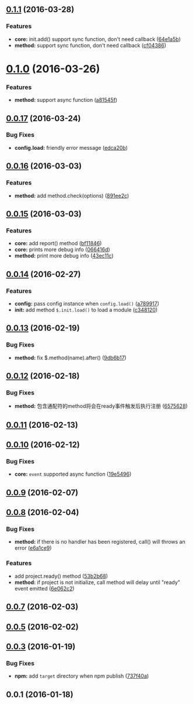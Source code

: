 <a name="0.1.1"></a>
## [0.1.1](https://github.com/leizongmin/node-project-core/compare/v0.1.0...v0.1.1) (2016-03-28)


### Features

* **core:** init.add() support sync function, don't need callback ([64e1a5b](https://github.com/leizongmin/node-project-core/commit/64e1a5b))
* **method:** support sync function, don't need callback ([cf04386](https://github.com/leizongmin/node-project-core/commit/cf04386))



<a name="0.1.0"></a>
# [0.1.0](https://github.com/leizongmin/node-project-core/compare/v0.0.17...v0.1.0) (2016-03-26)


### Features

* **method:** support async function ([a81545f](https://github.com/leizongmin/node-project-core/commit/a81545f))



<a name="0.0.17"></a>
## [0.0.17](https://github.com/leizongmin/node-project-core/compare/v0.0.16...v0.0.17) (2016-03-24)


### Bug Fixes

* **config.load:** friendly error message ([edca20b](https://github.com/leizongmin/node-project-core/commit/edca20b))



<a name="0.0.16"></a>
## [0.0.16](https://github.com/leizongmin/node-project-core/compare/v0.0.15...v0.0.16) (2016-03-03)


### Features

* **method:** add method.check(options) ([891ee2c](https://github.com/leizongmin/node-project-core/commit/891ee2c))



<a name="0.0.15"></a>
## [0.0.15](https://github.com/leizongmin/node-project-core/compare/v0.0.14...v0.0.15) (2016-03-03)


### Features

* **core:** add report() method ([bf11846](https://github.com/leizongmin/node-project-core/commit/bf11846))
* **core:** prints more debug info ([066416d](https://github.com/leizongmin/node-project-core/commit/066416d))
* **method:** print more debug info ([43ec11c](https://github.com/leizongmin/node-project-core/commit/43ec11c))



<a name="0.0.14"></a>
## [0.0.14](https://github.com/leizongmin/node-project-core/compare/v0.0.13...v0.0.14) (2016-02-27)


### Features

* **config:** pass config instance when `config.load()` ([a789917](https://github.com/leizongmin/node-project-core/commit/a789917))
* **init:** add method `$.init.load()` to load a module ([c348120](https://github.com/leizongmin/node-project-core/commit/c348120))



<a name="0.0.13"></a>
## [0.0.13](https://github.com/leizongmin/node-project-core/compare/v0.0.12...v0.0.13) (2016-02-19)


### Bug Fixes

* **method:** fix $.method(name).after() ([9db6b17](https://github.com/leizongmin/node-project-core/commit/9db6b17))



<a name="0.0.12"></a>
## [0.0.12](https://github.com/leizongmin/node-project-core/compare/v0.0.11...v0.0.12) (2016-02-18)


### Bug Fixes

* **method:** 包含通配符的method将会在ready事件触发后执行注册 ([6575628](https://github.com/leizongmin/node-project-core/commit/6575628))



<a name="0.0.11"></a>
## [0.0.11](https://github.com/leizongmin/node-project-core/compare/v0.0.10...v0.0.11) (2016-02-13)




<a name="0.0.10"></a>
## [0.0.10](https://github.com/leizongmin/node-project-core/compare/v0.0.9...v0.0.10) (2016-02-12)


### Bug Fixes

* **core:** `event` supported async function ([19e5496](https://github.com/leizongmin/node-project-core/commit/19e5496))



<a name="0.0.9"></a>
## [0.0.9](https://github.com/leizongmin/node-project-core/compare/v0.0.8...v0.0.9) (2016-02-07)




<a name="0.0.8"></a>
## [0.0.8](https://github.com/leizongmin/node-project-core/compare/v0.0.7...v0.0.8) (2016-02-04)


### Bug Fixes

* **method:** if there is no handler has been registered, call() will throws an error ([e6a1ce9](https://github.com/leizongmin/node-project-core/commit/e6a1ce9))

### Features

* add project.ready() method ([53b2b68](https://github.com/leizongmin/node-project-core/commit/53b2b68))
* **method:** if project is not initialize, call method will delay until "ready" event emitted ([6e062c2](https://github.com/leizongmin/node-project-core/commit/6e062c2))



<a name="0.0.7"></a>
## [0.0.7](https://github.com/leizongmin/node-project-core/compare/v0.0.5...v0.0.7) (2016-02-03)




<a name="0.0.5"></a>
## [0.0.5](https://github.com/leizongmin/node-project-core/compare/v0.0.3...v0.0.5) (2016-02-02)




<a name="0.0.3"></a>
## [0.0.3](https://github.com/leizongmin/node-project-core/compare/v0.0.1...v0.0.3) (2016-01-19)


### Bug Fixes

* **npm:** add `target` directory when npm publish ([737f40a](https://github.com/leizongmin/node-project-core/commit/737f40a))



<a name="0.0.1"></a>
## 0.0.1 (2016-01-18)




